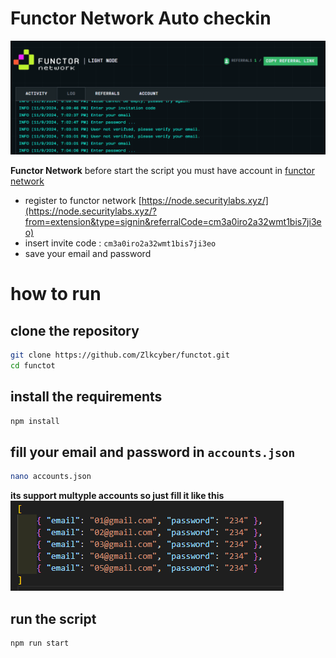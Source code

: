 # Functor Network Auto checkin
![functor banner](image.png)

**Functor Network** before start the script you must have account in [functor network](https://node.securitylabs.xyz/?from=extension&type=signin&referralCode=cm3a0iro2a32wmt1bis7ji3eo)
- register to functor network [https://node.securitylabs.xyz/](https://node.securitylabs.xyz/?from=extension&type=signin&referralCode=cm3a0iro2a32wmt1bis7ji3eo)
- insert invite code : `cm3a0iro2a32wmt1bis7ji3eo`
- save your email and password 

# how to run 
## clone the repository
```bash
git clone https://github.com/Zlkcyber/functot.git
cd functot
```
## install the requirements
```bash
npm install
```
## fill your email and password in `accounts.json`
```bash
nano accounts.json
```
**its support multyple accounts so just fill it like this**
![email-pass](image-1.png)

## run the script
```bash
npm run start
```